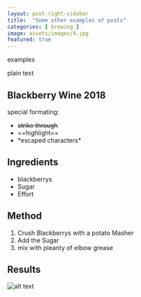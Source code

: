 ```yaml
---
layout: post-right-sidebar
title:  "Some other examples of posts"
categories: [ brewing ]
image: assets/images/4.jpg
featured: true
---
```

examples

plain text

## Blackberry Wine 2018

special formating:

+ ~~strike through~~
+ ==highlight==
+ \*escaped characters\*


## Ingredients

* blackberrys
* Sugar
* Effort

## Method

1. Crush Blackberrys with a potato Masher 
2. Add the Sugar 
3. mix with pleanty of elbow grease


<script src="https://cdn.jsdelivr.net/npm/publicalbum@latest/embed-ui.min.js" async></script>
<div class="pa-gallery-player-widget" style="width:100%; height:480px; display:none;"
  data-link="https://photos.app.goo.gl/g2L1xyNSchj6Ng4E7"
  data-title="Blackberry Wine August 2018"
  data-description="6 new photos added to shared album">
  <img data-src="https://lh3.googleusercontent.com/hjGDgTLKPsKyxO9NEH0S74C8UOvgtyEuuqSnjduPmjrJuxcJpxxqfnHs-Srf5QCHtaL919uCJcmjfk0AFukgcb0I-krj4MSpU-B2TCRIEaZdSFMo08t9MUFg7iBPLPjSx-cr9KO6Olw=w1920-h1080" src="" alt="" />
  <img data-src="https://lh3.googleusercontent.com/gZkeM8GdkHLCg7Yv1Xs99CAmLtVweX3I9EKRipSjiNRNakpdnMwJjR-vktRL48dH11xqPUkno14S46t6OKXu0dv3_nYdwngdwLwnJkMrn4O4WRR3HuNbomXa0QIPYKvx0BWWjNS25tY=w1920-h1080" src="" alt="" />
  <img data-src="https://lh3.googleusercontent.com/99f9V-dvqs99WmmflzJF4RLNExmY5TWfnPb9N5CitAXp0lWOAhCi6xgT6437MaVls3WUK9IuRCjD0M4v_58Tgo71AQdzHZ8NKSDxN18SGsQ6DceNoTn_YtlV-DgenTwVD3XVlioiDTw=w1920-h1080" src="" alt="" />
  <img data-src="https://lh3.googleusercontent.com/1ynfLt7jrE1_FvnBNH9C3pAKmLAB5MeyF_prRV9-QEROpUfbynhT-J96_UCKvk_EeXjfbk5XjnuSI60fwwoeAJmQERDiWN68JIa9xmK5zIREU4f7MkW3H0KGlRxMCqpPWZPmSHTVbAo=w1920-h1080" src="" alt="" />
  <img data-src="https://lh3.googleusercontent.com/vcFQ5K6FJ0IkAasR3Z36e6x5nJg1XFzHwcWMoxusyEuvye2gXSUS8mzQ3xqID3H9cg6bEQK1znaArYla58-CeazMR4B59a1YllrvV46xD1oXEKrb7x23Uv64eGfMaI9v4ziLZXbEPxY=w1920-h1080" src="" alt="" />
  <img data-src="https://lh3.googleusercontent.com/d2SX2tOV2ljf76TVdgTvK6Budy350DI7GGbD6K6Z-IX3VyMJb8fVgfadzwvH2cbxc7WkQEyk9BOiYKbiGGr_Jey0hBSobqzvKlDXPXDW-LGIA9Y4D8T54EEs4nDD16PwOyJYSoz0Fr8=w1920-h1080" src="" alt="" />
</div>

## Results

![alt text](https://lh3.googleusercontent.com/IufUGtb_X__mjS3WMvdmVXG_He6A3AdMChsx5_5-OVFABPioZeg42qNMJfwc6e4VecU5sNmk-NbV0KvTShzLegExzY-jGNW4EFgUdl13c8qVtM-782s3ogn07O3Ao_0vaPuHVSwPcf8=w1920-h1080 "Bottle")
